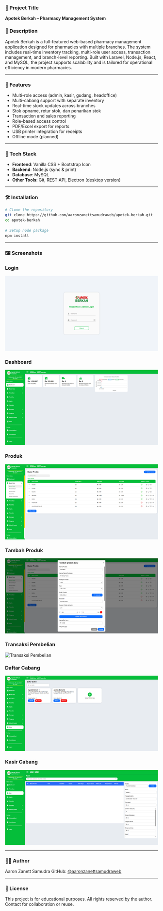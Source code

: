 

### 🧾 Project Title

**Apotek Berkah – Pharmacy Management System**

### 📄 Description

Apotek Berkah is a full-featured web-based pharmacy management application designed for pharmacies with multiple branches. The system includes real-time inventory tracking, multi-role user access, transaction management, and branch-level reporting. Built with Laravel, Node.js, React, and MySQL, the project supports scalability and is tailored for operational efficiency in modern pharmacies.

---

### 🚀 Features

* Multi-role access (admin, kasir, gudang, headoffice)
* Multi-cabang support with separate inventory
* Real-time stock updates across branches
* Stok opname, retur stok, dan penarikan stok
* Transaction and sales reporting
* Role-based access control
* PDF/Excel export for reports
* USB printer integration for receipts
* Offline mode (planned)

---

### 🧰 Tech Stack

* **Frontend**: Vanilla CSS + Bootstrap Icon
* **Backend**: Node.js (sync & print)
* **Database**: MySQL
* **Other Tools**: Git, REST API, Electron (desktop version)

---

### 🛠️ Installation

```bash
# Clone the repository
git clone https://github.com/aaronzanettsamudraweb/apotek-berkah.git
cd apotek-berkah

# Setup node package
npm install
```

---

### 🖼️ Screenshots
### Login
![Login](screenshots/login.png)
### Dashboard
![Dashboard](screenshots/dashboard-headoffice.png)
### Produk
![Produk](screenshots/master-produk-headoffice.png)
### Tambah Produk
![Tambah Produk](screenshots/tambah-produk-headoffice.png)
### Transaksi Pembelian
![Transaksi Pembelian](screenshots/transaksi-pembelian.png)
### Daftar Cabang
![Daftar Cabang](screenshots/daftar-cabang-headoffice.png)
### Kasir Cabang
![Kasir Cabang](screenshots/kasir-cabang.png)

---

### 👨‍💻 Author

Aaron Zanett Samudra
GitHub: [@aaronzanettsamudraweb](https://github.com/aaronzanettsamudraweb)

---

### 📄 License

This project is for educational purposes. All rights reserved by the author. Contact for collaboration or reuse.

